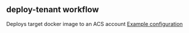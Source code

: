 ## deploy-tenant workflow

Deploys target docker image to an ACS account
[Example configuration](https://github.com/CoverGo/deploy-tenant/blob/main/.gflows/workflow-configuration/deploy-tenants/settings.yml)
